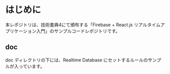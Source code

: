 # はじめに
本レポジトリは、技術書典4にて頒布する「Firebase + React.js リアルタイムアプリケーション入門」のサンプルコードレポジトリです。

## doc
doc ディレクトリの下には、Realtime Database にセットするルールのサンプルが入っています。
